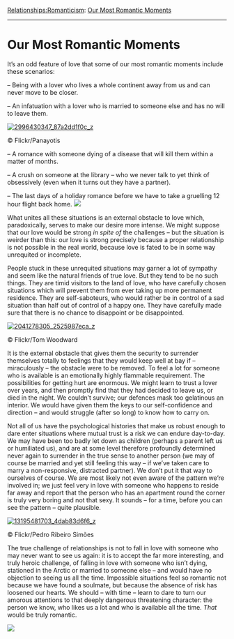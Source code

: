 [Relationships:](https://www.theschooloflife.com/thebookoflife/category/relationships/)[Romanticism](https://www.theschooloflife.com/thebookoflife/category/relationships/romanticism/): [Our Most Romantic Moments](https://www.theschooloflife.com/thebookoflife/our-most-romantic-moments/)

* * *

# Our Most Romantic Moments

It’s an odd feature of love that some of our most romantic moments include these scenarios:

– Being with a lover who lives a whole continent away from us and can never move to be closer.

– An infatuation with a lover who is married to someone else and has no will to leave them.

[![2996430347_87a2dd1f0c_z](https://www.theschooloflife.com/thebookoflife/wp-content/uploads/2016/03/2996430347_87a2dd1f0c_z.jpg)](http://www.thebookoflife.org/wp-content/uploads/2016/03/2996430347_87a2dd1f0c_z.jpg)

© Flickr/Ρanayotis

– A romance with someone dying of a disease that will kill them within a matter of months.

– A crush on someone at the library – who we never talk to yet think of obsessively (even when it turns out they have a partner).

– The last days of a holiday romance before we have to take a gruelling 12 hour flight back home. ![](https://www.theschooloflife.com/thebookoflife/wp-content/uploads/2016/03/25632067774_4b3a0dbe05_z.jpg)

What unites all these situations is an external obstacle to love which, paradoxically, serves to make our desire more intense. We might suppose that our love would be strong _in spite of_ the challenges – but the situation is weirder than this: our love is strong precisely because a proper relationship is not possible in the real world, because love is fated to be in some way unrequited or incomplete.

People stuck in these unrequited situations may garner a lot of sympathy and seem like the natural friends of true love. But they tend to be no such things. They are timid visitors to the land of love, who have carefully chosen situations which will prevent them from ever taking up more permanent residence. They are self-saboteurs, who would rather be in control of a sad situation than half out of control of a happy one. They have carefully made sure that there is no chance to disappoint or be disappointed.

[![2041278305_2525987eca_z](https://www.theschooloflife.com/thebookoflife/wp-content/uploads/2016/03/2041278305_2525987eca_z.jpg)](http://www.thebookoflife.org/wp-content/uploads/2016/03/2041278305_2525987eca_z.jpg)

© Flickr/Tom Woodward

It is the external obstacle that gives them the security to surrender themselves totally to feelings that they would keep well at bay if – miraculously – the obstacle were to be removed. To feel a lot for someone who is available is an emotionally highly flammable requirement. The possibilities for getting hurt are enormous. We might learn to trust a lover over years, and then promptly find that they had decided to leave us, or died in the night. We couldn’t survive; our defences mask too gelatinous an interior. We would have given them the keys to our self-confidence and direction – and would struggle (after so long) to know how to carry on.

Not all of us have the psychological histories that make us robust enough to dare enter situations where mutual trust is a risk we can endure day-to-day. We may have been too badly let down as children (perhaps a parent left us or humiliated us), and are at some level therefore profoundly determined never again to surrender in the true sense to another person (we may of course be married and yet still feeling this way – if we’ve taken care to marry a non-responsive, distracted partner). We don’t put it that way to ourselves of course. We are most likely not even aware of the pattern we’re involved in; we just feel very in love with someone who happens to reside far away and report that the person who has an apartment round the corner is truly very boring and not that sexy. It sounds – for a time, before you can see the pattern – quite plausible.

[![13195481703_4dab83d6f6_z](https://www.theschooloflife.com/thebookoflife/wp-content/uploads/2016/03/13195481703_4dab83d6f6_z.jpg)](http://www.thebookoflife.org/wp-content/uploads/2016/03/13195481703_4dab83d6f6_z.jpg)

© Flickr/Pedro Ribeiro Simões

The true challenge of relationships is not to fall in love with someone who may never want to see us again: it is to accept the far more interesting, and truly heroic challenge, of falling in love with someone who isn’t dying, stationed in the Arctic or married to someone else – and would have no objection to seeing us all the time. Impossible situations feel so romantic not because we have found a soulmate, but because the absence of risk has loosened our hearts. We should – with time – learn to dare to turn our amorous attentions to that deeply dangerous threatening character: the person we know, who likes us a lot and who is available all the time. _That_ would be truly romantic.

[![](https://img.youtube.com/vi/q8vlLU6yEXY/0.jpg)](https://www.youtube.com/embed/q8vlLU6yEXY '')
